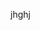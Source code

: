 <!--t Tutorial Menginstall LAMP Stack pada Linux Ubuntu t-->
<!--d hghjg d-->
<!--tag lamp,linux,gnu,linux mint,ubuntu,apache,web server,mysql,php,pemrogramman tag-->
<!--image hghjg image-->

jhghj